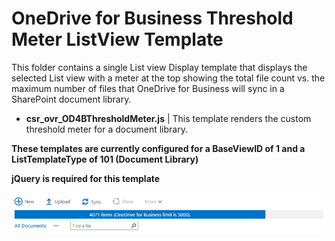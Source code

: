 OneDrive for Business Threshold Meter ListView Template
================


This folder contains a single List view Display template that displays the selected List view with a meter at the top showing the total file count vs. the maximum number of files that OneDrive for Business will sync in a SharePoint document library.

* __csr_ovr_OD4BThresholdMeter.js__             | This template renders the custom threshold meter for a document library.


**These templates are currently configured for a BaseViewID of 1 and a ListTemplateType of 101 (Document Library)**

**jQuery is required for this template**

![Screenshot of the template in action](images/od4bthreshold-jslink.PNG)
